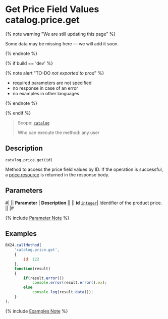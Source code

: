 # Get Price Field Values catalog.price.get

{% note warning "We are still updating this page" %}

Some data may be missing here — we will add it soon.

{% endnote %}

{% if build == 'dev' %}

{% note alert "TO-DO _not exported to prod_" %}

- required parameters are not specified
- no response in case of an error
- no examples in other languages
  
{% endnote %}

{% endif %}

> Scope: [`catalog`](../../scopes/permissions.md)
>
> Who can execute the method: any user

## Description

```http
catalog.price.get(id)
```

Method to access the price field values by ID. If the operation is successful, a [price resource](resource.md) is returned in the response body.

## Parameters

#|
|| **Parameter** | **Description** ||
|| **id** 
[`integer`](../../data-types.md)| Identifier of the product price. ||
|#

{% include [Parameter Note](../../../_includes/required.md) %}

## Examples

```javascript
BX24.callMethod(
    'catalog.price.get',
    {
        id: 122
    },
    function(result)
    {
        if(result.error())
            console.error(result.error().ex);
        else
            console.log(result.data());
    }
);
```
{% include [Examples Note](../../../_includes/examples.md) %}
